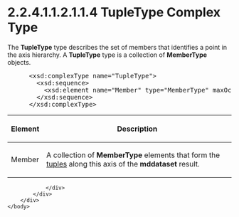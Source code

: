 <html dir="LTR" xmlns:mshelp="http://msdn.microsoft.com/mshelp" xmlns:ddue="http://ddue.schemas.microsoft.com/authoring/2003/5" xmlns:xlink="http://www.w3.org/1999/xlink" xmlns:tool="http://www.microsoft.com/tooltip">
    <head>
        <meta http-equiv="Content-Type" content="text/html; CHARSET=utf-8"></meta>
        <meta name="save" content="history"></meta>
        <title>2.2.4.1.1.2.1.1.4 TupleType Complex Type</title>
        <xml>
            <mshelp:toctitle title="2.2.4.1.1.2.1.1.4 TupleType Complex Type"></mshelp:toctitle>
            <mshelp:rltitle title="[MS-SSAS]: TupleType Complex Type"></mshelp:rltitle>
            <mshelp:keyword index="A" term="48dc96b9-7a2b-474f-8ae7-608e663f6491"></mshelp:keyword>
            <mshelp:attr name="DCSext.ContentType" value="open specification"></mshelp:attr>
            <mshelp:attr name="AssetID" value="48dc96b9-7a2b-474f-8ae7-608e663f6491"></mshelp:attr>
            <mshelp:attr name="TopicType" value="kbRef"></mshelp:attr>
            <mshelp:attr name="DCSext.Title" value="[MS-SSAS]: TupleType Complex Type" />
        </xml>
    </head>
    <body>
        <div id="header">
            <h1 class="heading">2.2.4.1.1.2.1.1.4 TupleType Complex Type</h1>
        </div>
        <div id="mainSection">
            <div id="mainBody">
                <div id="allHistory" class="saveHistory"></div>
                <div id="sectionSection0" class="section" name="collapseableSection">
                    

<p>The <b>TupleType</b> type describes the set of members that
identifies a point in the axis hierarchy. A <b>TupleType</b> type is a
collection of <b>MemberType</b> objects.</p>

<dl>
<dd>
<div><pre> &lt;xsd:complexType name=&quot;TupleType&quot;&gt;
   &lt;xsd:sequence&gt;
     &lt;xsd:element name=&quot;Member&quot; type=&quot;MemberType&quot; maxOccurs=&quot;unbounded&quot; /&gt;
   &lt;/xsd:sequence&gt;
 &lt;/xsd:complexType&gt;
</pre></div>
</dd></dl>

<table>
 <thead>
  <tr>
   <th>
   <p>Element</p>
   </th>
   <th>
   <p>Description</p>
   </th>
  </tr>
 </thead>
 <tr>
  <td>
  <p>Member</p>
  </td>
  <td>
  <p>A collection of <b>MemberType</b> elements that form
  the <a href="8676f5ce-62d4-4244-a326-634bfed4aba4.html#gt_e64f7e8a-c55b-47dc-9c6e-2afe5f13d448">tuples</a> along this
  axis of the <b>mddataset</b> result.</p>
  </td>
 </tr>
</table>

<p> </p>


                </div>
            </div>
        </div>
    </body>
</html>